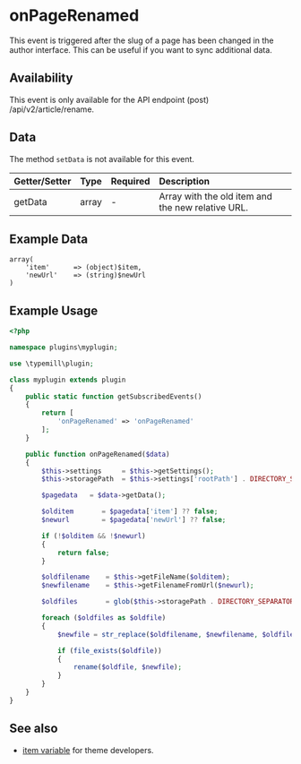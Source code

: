 #  onPageRenamed

This event is triggered after the slug of a page has been changed in the author interface. This can be useful if you want to sync additional data.

## Availability

This event is only available for the API endpoint (post) /api/v2/article/rename.

## Data

The method `setData` is not available for this event.

| Getter/Setter | Type  | Required | Description                                   | 
|:--------------|:-----|:--------|:----------------------------------------------|
| getData       | array | -       | Array with the old item and the new relative URL. | 

## Example Data

```
array(
    'item'      => (object)$item,
    'newUrl'    => (string)$newUrl
)
```

## Example Usage

```php
<?php

namespace plugins\myplugin;

use \typemill\plugin;

class myplugin extends plugin
{
    public static function getSubscribedEvents()
    {
        return [
            'onPageRenamed' => 'onPageRenamed'
        ];
    }

    public function onPageRenamed($data)
    {
        $this->settings     = $this->getSettings();
        $this->storagePath  = $this->settings['rootPath'] . DIRECTORY_SEPARATOR . 'data' . DIRECTORY_SEPARATOR . 'revisions';

        $pagedata   = $data->getData();

        $olditem       = $pagedata['item'] ?? false;
        $newurl        = $pagedata['newUrl'] ?? false;

        if (!$olditem && !$newurl)
        {
            return false;
        }

        $oldfilename    = $this->getFileName($olditem);
        $newfilename    = $this->getFilenameFromUrl($newurl);

        $oldfiles       = glob($this->storagePath . DIRECTORY_SEPARATOR . $oldfilename . '*');

        foreach ($oldfiles as $oldfile)
        {
            $newfile = str_replace($oldfilename, $newfilename, $oldfile);

            if (file_exists($oldfile))
            {
                rename($oldfile, $newfile);
            }
        }
    }
}
```

## See also

* [item variable](/theme-developers/theme-variables/item) for theme developers.


